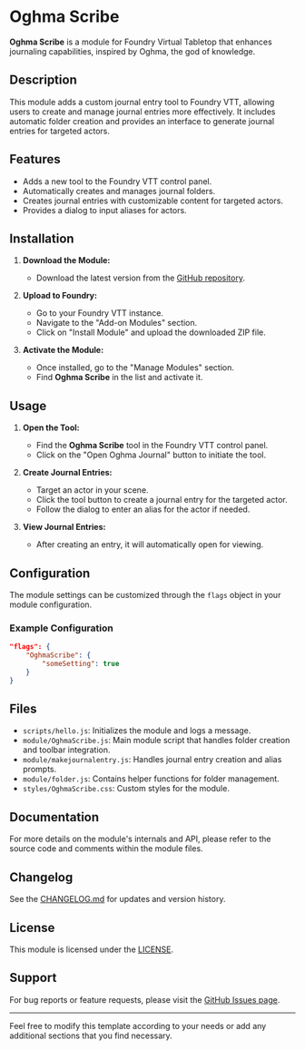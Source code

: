 # Oghma Scribe

**Oghma Scribe** is a module for Foundry Virtual Tabletop that enhances journaling capabilities, inspired by Oghma, the god of knowledge.

## Description

This module adds a custom journal entry tool to Foundry VTT, allowing users to create and manage journal entries more effectively. It includes automatic folder creation and provides an interface to generate journal entries for targeted actors.

## Features

- Adds a new tool to the Foundry VTT control panel.
- Automatically creates and manages journal folders.
- Creates journal entries with customizable content for targeted actors.
- Provides a dialog to input aliases for actors.

## Installation

1. **Download the Module:**
   - Download the latest version from the [GitHub repository](https://github.com/Odinzzz/OghmaScribe/archive/refs/heads/main.zip).

2. **Upload to Foundry:**
   - Go to your Foundry VTT instance.
   - Navigate to the "Add-on Modules" section.
   - Click on "Install Module" and upload the downloaded ZIP file.

3. **Activate the Module:**
   - Once installed, go to the "Manage Modules" section.
   - Find **Oghma Scribe** in the list and activate it.

## Usage

1. **Open the Tool:**
   - Find the **Oghma Scribe** tool in the Foundry VTT control panel.
   - Click on the "Open Oghma Journal" button to initiate the tool.

2. **Create Journal Entries:**
   - Target an actor in your scene.
   - Click the tool button to create a journal entry for the targeted actor.
   - Follow the dialog to enter an alias for the actor if needed.

3. **View Journal Entries:**
   - After creating an entry, it will automatically open for viewing.

## Configuration

The module settings can be customized through the `flags` object in your module configuration. 

### Example Configuration

```json
"flags": {
    "OghmaScribe": {
        "someSetting": true
    }
}
```

## Files

- `scripts/hello.js`: Initializes the module and logs a message.
- `module/OghmaScribe.js`: Main module script that handles folder creation and toolbar integration.
- `module/makejournalentry.js`: Handles journal entry creation and alias prompts.
- `module/folder.js`: Contains helper functions for folder management.
- `styles/OghmaScribe.css`: Custom styles for the module.

## Documentation

For more details on the module's internals and API, please refer to the source code and comments within the module files.

## Changelog

See the [CHANGELOG.md](https://github.com/Odinzzz/OghmaScribe/blob/main/CHANGELOG.md) for updates and version history.

## License

This module is licensed under the [LICENSE](https://github.com/Odinzzz/OghmaScribe/blob/main/LICENSE).

## Support

For bug reports or feature requests, please visit the [GitHub Issues page](https://github.com/Odinzzz/OghmaScribe/issues).

---

Feel free to modify this template according to your needs or add any additional sections that you find necessary.
